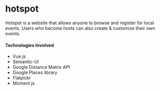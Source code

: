 # hotspot
Hotspot is a website that allows anyone to browse and register for local events. Users who become hosts can also create & customize their own events.

#### Technologies Involved
- Vue.js
- Semantic-UI
- Google Distance Matrix API
- Google Places library
- Flatpickr
- Moment.js
